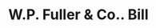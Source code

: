 ---
doi: 10.7916/D8G4629W
date_other: '1900'
date_other_textual: 1900-1909
form: printed ephemera
genre:
- Invoices
name:
- W.P. Fuller & Co.
object_in_context_url: https://biggert.cul.columbia.edu/items/view/ave_biggert_00016
subject_hierarchical_geographic:
- Sacramento, California, United States
subject_name:
- W.P. Fuller & Co.
title: W.P. Fuller & Co.. Bill
sort_title: W.P. Fuller & Co.. Bill
call_number: ave_biggert_00016
coordinates:
- 38.55555555555555,-121.46888888888888
pid: ave_biggert_00016
identifiers: ave_biggert_00016
permalink: /biggert/ave_biggert_00016/
layout: iiif-image-page
---
